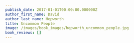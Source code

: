 ```yaml
---
publish_date: 2017-01-01T00:00:00.000000Z
author_first_name: David
author_last_name: Hepworth
title: Uncommon People
image: /images/book_images/hepworth_uncommon_people.jpg
book_reviews: []
---
```

